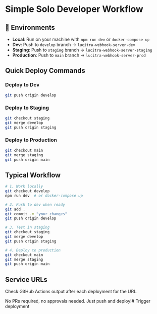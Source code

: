 # Simple Solo Developer Workflow

## 🚀 Environments

- **Local**: Run on your machine with `npm run dev` or `docker-compose up`
- **Dev**: Push to `develop` branch → `lucitra-webhook-server-dev`
- **Staging**: Push to `staging` branch → `lucitra-webhook-server-staging`
- **Production**: Push to `main` branch → `lucitra-webhook-server-prod`

## Quick Deploy Commands

### Deploy to Dev
```bash
git push origin develop
```

### Deploy to Staging
```bash
git checkout staging
git merge develop
git push origin staging
```

### Deploy to Production
```bash
git checkout main
git merge staging
git push origin main
```

## Typical Workflow

```bash
# 1. Work locally
git checkout develop
npm run dev  # or docker-compose up

# 2. Push to dev when ready
git add .
git commit -m "your changes"
git push origin develop

# 3. Test in staging
git checkout staging
git merge develop
git push origin staging

# 4. Deploy to production
git checkout main
git merge staging
git push origin main
```

## Service URLs
Check GitHub Actions output after each deployment for the URL.

No PRs required, no approvals needed. Just push and deploy!# Trigger deployment

